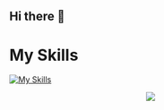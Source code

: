 ## Hi there 👋
# My Skills
[![My Skills](https://skillicons.dev/icons?i=js,java,react,kotlin,laravel,nextjs,nodejs,php,postgres,postman,html,css,c,cs,cpp,dart,django,docker,kubernetes,dotnet,ember,figma,flutter,github&perline=6)](https://skillicons.dev)
<p align="center">
  <a href="https://skillicons.dev">
    <img src="https://skillicons.dev/icons?i=git,kubernetes,docker,c,vim" />
  </a>
</p>
